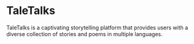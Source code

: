 # TaleTalks
TaleTalks is a captivating storytelling platform that provides users with a diverse collection of stories and poems in multiple languages.
